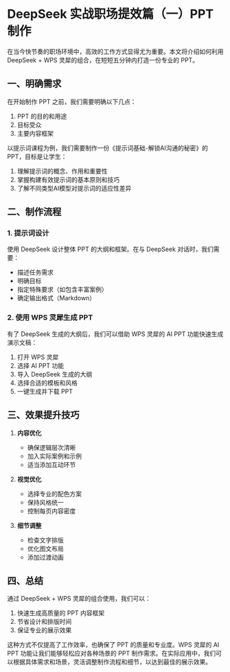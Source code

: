 # DeepSeek 实战职场提效篇（一）PPT制作

在当今快节奏的职场环境中，高效的工作方式显得尤为重要。本文将介绍如何利用 DeepSeek + WPS 灵犀的组合，在短短五分钟内打造一份专业的 PPT。

## 一、明确需求

在开始制作 PPT 之前，我们需要明确以下几点：
1. PPT 的目的和用途
2. 目标受众
3. 主要内容框架

以提示词课程为例，我们需要制作一份《提示词基础-解锁AI沟通的秘密》的 PPT，目标是让学生：
1. 理解提示词的概念、作用和重要性
2. 掌握构建有效提示词的基本原则和技巧
3. 了解不同类型AI模型对提示词的适应性差异

## 二、制作流程

### 1. 提示词设计
使用 DeepSeek 设计整体 PPT 的大纲和框架。在与 DeepSeek 对话时，我们需要：
- 描述任务需求
- 明确目标
- 指定特殊要求（如包含丰富案例）
- 确定输出格式（Markdown）

### 2. 使用 WPS 灵犀生成 PPT
有了 DeepSeek 生成的大纲后，我们可以借助 WPS 灵犀的 AI PPT 功能快速生成演示文稿：
1. 打开 WPS 灵犀
2. 选择 AI PPT 功能
3. 导入 DeepSeek 生成的大纲
4. 选择合适的模板和风格
5. 一键生成并下载 PPT

## 三、效果提升技巧

1. **内容优化**
   - 确保逻辑层次清晰
   - 加入实际案例和示例
   - 适当添加互动环节

2. **视觉优化**
   - 选择专业的配色方案
   - 保持风格统一
   - 控制每页内容密度

3. **细节调整**
   - 检查文字排版
   - 优化图文布局
   - 添加过渡动画

## 四、总结

通过 DeepSeek + WPS 灵犀的组合使用，我们可以：
1. 快速生成高质量的 PPT 内容框架
2. 节省设计和排版时间
3. 保证专业的展示效果

这种方式不仅提高了工作效率，也确保了 PPT 的质量和专业度。WPS 灵犀的 AI PPT 功能让我们能够轻松应对各种场景的 PPT 制作需求。在实际应用中，我们可以根据具体需求和场景，灵活调整制作流程和细节，以达到最佳的展示效果。